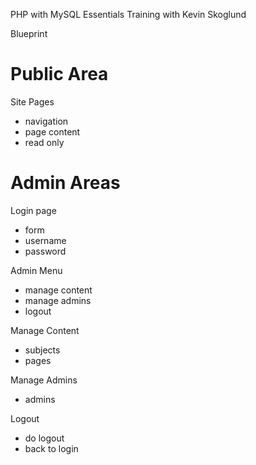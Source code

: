 PHP with MySQL Essentials Training with Kevin Skoglund

Blueprint

Public Area
===========
Site Pages
- navigation
- page content
- read only

Admin Areas
==========
Login page
- form 
- username
- password

Admin Menu
- manage content
- manage admins
- logout

Manage Content
- subjects
- pages

Manage Admins
- admins

Logout
- do logout
- back to login